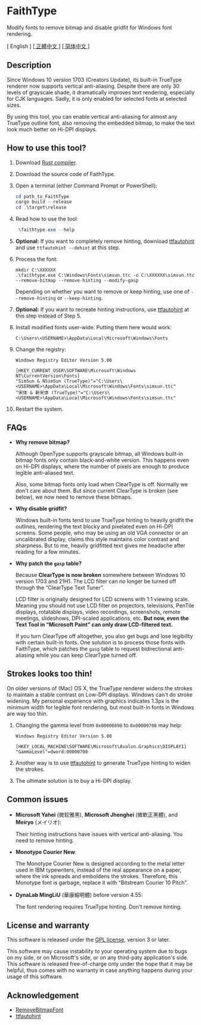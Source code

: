 # FaithType

Modify fonts to remove bitmap and disable gridfit for Windows font rendering.

\[ English \] [\[ 正體中文 \]](Readme-zh_tw.md) [\[ 简体中文 \]](Readme-zh_cn.md)

## Description

Since Windows 10 version 1703 (Creators Update), its built-in TrueType renderer
now supports vertical anti-aliasing. Despite there are only 30 levels of
grayscale shade, it dramatically improves text rendering, especially for CJK
languages. Sadly, it is only enabled for selected fonts at selected sizes.

By using this tool, you can enable vertical anti-aliasing for almost any
TrueType outline font, also removing the embedded bitmap, to make the text
look much better on Hi-DPI displays.

## How to use this tool?

1. Download [Rust compiler](https://www.rust-lang.org/tools/install).

2. Download the source code of FaithType.

3. Open a terminal (either Command Prompt or PowerShell):
   ```ps1
   cd path_to_FaithType
   cargo build --release
   cd .\target\release
   ```

4. Read how to use the tool:
   ```ps1
   .\faithtype.exe --help
   ```

5. **Optional:** If you want to completely remove hinting, download
   [ttfautohint](https://www.freetype.org/ttfautohint/#download) and use
   `ttfautohint --dehint` at this step.

6. Process the font:
   ```reg
   mkdir C:\XXXXXX
   .\faithtype.exe C:\Windows\Fonts\simsun.ttc -o C:\XXXXXX\simsun.ttc --remove-bitmap --remove-hinting --modify-gasp
   ```
   Depending on whether you want to remove or keep hinting, use one of
   `--remove-hinting` or `--keep-hinting`.

7. **Optional:** If you want to recreate hinting instructions, use
   [ttfautohint](https://www.freetype.org/ttfautohint/#download) at this step
   instead of Step 5.

8. Install modified fonts user-wide. Putting them here would work:
   ```
   C:\Users\<USERNAME>\AppData\Local\Microsoft\Windows\Fonts
   ```

9. Change the registry:
   ```reg
   Windows Registry Editor Version 5.00

   [HKEY_CURRENT_USER\SOFTWARE\Microsoft\Windows NT\CurrentVersion\Fonts]
   "SimSun & NSimSun (TrueType)"="C:\Users\<USERNAME>\AppData\Local\Microsoft\Windows\Fonts\simsun.ttc"
   "宋体 & 新宋体 (TrueType)"="C:\Users\<USERNAME>\AppData\Local\Microsoft\Windows\Fonts\simsun.ttc"
   ```

10. Restart the system.

## FAQs

- **Why remove bitmap?**

  Although OpenType supports grayscale bitmap, all Windows built-in bitmap
  fonts only contain black-and-white version. This happens even on Hi-DPI
  displays, where the number of pixels are enough to produce legible
  anti-aliased text.

  Also, some bitmap fonts only load when ClearType is off. Normally we don't
  care about them. But since current ClearType is broken (see below), we now
  need to remove these bitmaps.

- **Why disable gridfit?**

  Windows built-in fonts tend to use TrueType hinting to heavily gridfit the
  outlines, rendering the text blocky and pixelated even on Hi-DPI screens.
  Some people, who may be using an old VGA connector or an uncalibrated
  display, claims this style maintains color contrast and sharpness. But to me,
  heavily gridfitted text gives me headache after reading for a few minutes.

- **Why patch the `gasp` table?**

  Because **ClearType is now broken** somewhere between Windows 10 version 1703
  and 21H1. The LCD filter can no longer be turned off through the “ClearType
  Text Tuner”.

  LCD filter is originally designed for LCD screens with 1:1 viewing scale.
  Meaning you should not use LCD filter on projectors, televisions, PenTile
  displays, rotatable displays, video recordings, screenshots, remote meetings,
  slideshows, DPI-scaled applications, etc. **But now, even the Text Tool in
  “Microsoft Paint” can only draw LCD-filtered text.**

  If you turn ClearType off altogether, you also get bugs and lose legibility
  with certain built-in fonts. One solution is to process those fonts with
  FaithType, which patches the `gasp` table to request bidirectional
  anti-aliasing while you can keep ClearType turned off.

## Strokes looks too thin!

On older versions of (Mac) OS X, the TrueType renderer widens the strokes to
maintain a stable contrast on Low-DPI displays. Windows can't do stroke
widening. My personal experience with graphics indicates 1.3px is the minimum
width for legible font rendering, but most built-in fonts in Windows are way
too thin.

1. Changing the gamma level from `0x00000898` to `0x00000708` may help:
   ```reg
   Windows Registry Editor Version 5.00

   [HKEY_LOCAL_MACHINE\SOFTWARE\Microsoft\Avalon.Graphics\DISPLAY1]
   "GammaLevel"=dword:00000708
   ```

2. Another way is to use [ttfautohint](https://www.freetype.org/ttfautohint/)
   to generate TrueType hinting to widen the strokes.

3. The ultimate solution is to buy a Hi-DPI display.

## Common issues

- **Microsoft Yahei** (微软雅黑), **Microsoft Jhenghei** (微軟正黑體),
  and **Meiryo** (メイリオ):

  Their hinting instructions have issues with vertical anti-aliasing. You need
  to remove hinting.

- **Monotype Courier New**:

  The Monotype Courier New is designed according to the metal letter used in
  IBM typewriters, instead of the real appearance on a paper, where the ink
  spreads and emboldens the strokes.
  Therefore, this Monotype font is garbage, replace it with “Bitstream Courier
  10 Pitch”.

- **DynaLab MingLiU** (華康細明體) before version 4.55:

  The font rendering requires TrueType hinting. Don't remove hinting.

## License and warranty

This software is released under the [GPL license](LICENSE), version 3 or
later.

This software may cause instability to your operating system due to bugs on my
side, or on Microsoft's side, or on any third-paty application's side. This
software is released free-of-charge only under the hope that it may be helpful,
thus comes with no warranty in case anything happens during your usage of this
software.

## Acknowledgement

- [RemoveBitmapFont](https://github.com/tkumata/RemoveBitmapFont)
- [ttfautohint](https://www.freetype.org/ttfautohint/)
